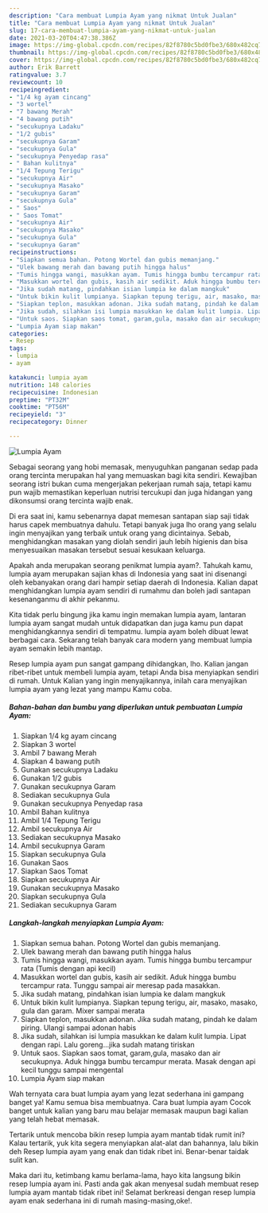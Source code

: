 ```yaml
---
description: "Cara membuat Lumpia Ayam yang nikmat Untuk Jualan"
title: "Cara membuat Lumpia Ayam yang nikmat Untuk Jualan"
slug: 17-cara-membuat-lumpia-ayam-yang-nikmat-untuk-jualan
date: 2021-03-20T04:47:38.386Z
image: https://img-global.cpcdn.com/recipes/82f8780c5bd0fbe3/680x482cq70/lumpia-ayam-foto-resep-utama.jpg
thumbnail: https://img-global.cpcdn.com/recipes/82f8780c5bd0fbe3/680x482cq70/lumpia-ayam-foto-resep-utama.jpg
cover: https://img-global.cpcdn.com/recipes/82f8780c5bd0fbe3/680x482cq70/lumpia-ayam-foto-resep-utama.jpg
author: Erik Barrett
ratingvalue: 3.7
reviewcount: 10
recipeingredient:
- "1/4 kg ayam cincang"
- "3 wortel"
- "7 bawang Merah"
- "4 bawang putih"
- "secukupnya Ladaku"
- "1/2 gubis"
- "secukupnya Garam"
- "secukupnya Gula"
- "secukupnya Penyedap rasa"
- " Bahan kulitnya"
- "1/4 Tepung Terigu"
- "secukupnya Air"
- "secukupnya Masako"
- "secukupnya Garam"
- "secukupnya Gula"
- " Saos"
- " Saos Tomat"
- "secukupnya Air"
- "secukupnya Masako"
- "secukupnya Gula"
- "secukupnya Garam"
recipeinstructions:
- "Siapkan semua bahan. Potong Wortel dan gubis memanjang."
- "Ulek bawang merah dan bawang putih hingga halus"
- "Tumis hingga wangi, masukkan ayam. Tumis hingga bumbu tercampur rata (Tumis dengan api kecil)"
- "Masukkan wortel dan gubis, kasih air sedikit. Aduk hingga bumbu tercampur rata. Tunggu sampai air meresap pada masakkan."
- "Jika sudah matang, pindahkan isian lumpia ke dalam mangkuk"
- "Untuk bikin kulit lumpianya. Siapkan tepung terigu, air, masako, masako, gula dan garam. Mixer sampai merata"
- "Siapkan teplon, masukkan adonan. Jika sudah matang, pindah ke dalam piring. Ulangi sampai adonan habis"
- "Jika sudah, silahkan isi lumpia masukkan ke dalam kulit lumpia. Lipat dengan rapi. Lalu goreng...jika sudah matang tiriskan"
- "Untuk saos. Siapkan saos tomat, garam,gula, masako dan air secukupnya. Aduk hingga bumbu tercampur merata. Masak dengan api kecil tunggu sampai mengental"
- "Lumpia Ayam siap makan"
categories:
- Resep
tags:
- lumpia
- ayam

katakunci: lumpia ayam 
nutrition: 148 calories
recipecuisine: Indonesian
preptime: "PT32M"
cooktime: "PT56M"
recipeyield: "3"
recipecategory: Dinner

---
```



![Lumpia Ayam](https://img-global.cpcdn.com/recipes/82f8780c5bd0fbe3/680x482cq70/lumpia-ayam-foto-resep-utama.jpg)

Sebagai seorang yang hobi memasak, menyuguhkan panganan sedap pada orang tercinta merupakan hal yang memuaskan bagi kita sendiri. Kewajiban seorang istri bukan cuma mengerjakan pekerjaan rumah saja, tetapi kamu pun wajib memastikan keperluan nutrisi tercukupi dan juga hidangan yang dikonsumsi orang tercinta wajib enak.

Di era  saat ini, kamu sebenarnya dapat memesan santapan siap saji tidak harus capek membuatnya dahulu. Tetapi banyak juga lho orang yang selalu ingin menyajikan yang terbaik untuk orang yang dicintainya. Sebab, menghidangkan masakan yang diolah sendiri jauh lebih higienis dan bisa menyesuaikan masakan tersebut sesuai kesukaan keluarga. 



Apakah anda merupakan seorang penikmat lumpia ayam?. Tahukah kamu, lumpia ayam merupakan sajian khas di Indonesia yang saat ini disenangi oleh kebanyakan orang dari hampir setiap daerah di Indonesia. Kalian dapat menghidangkan lumpia ayam sendiri di rumahmu dan boleh jadi santapan kesenanganmu di akhir pekanmu.

Kita tidak perlu bingung jika kamu ingin memakan lumpia ayam, lantaran lumpia ayam sangat mudah untuk didapatkan dan juga kamu pun dapat menghidangkannya sendiri di tempatmu. lumpia ayam boleh dibuat lewat berbagai cara. Sekarang telah banyak cara modern yang membuat lumpia ayam semakin lebih mantap.

Resep lumpia ayam pun sangat gampang dihidangkan, lho. Kalian jangan ribet-ribet untuk membeli lumpia ayam, tetapi Anda bisa menyiapkan sendiri di rumah. Untuk Kalian yang ingin menyajikannya, inilah cara menyajikan lumpia ayam yang lezat yang mampu Kamu coba.

<!--inarticleads1-->

##### Bahan-bahan dan bumbu yang diperlukan untuk pembuatan Lumpia Ayam:

1. Siapkan 1/4 kg ayam cincang
1. Siapkan 3 wortel
1. Ambil 7 bawang Merah
1. Siapkan 4 bawang putih
1. Gunakan secukupnya Ladaku
1. Gunakan 1/2 gubis
1. Gunakan secukupnya Garam
1. Sediakan secukupnya Gula
1. Gunakan secukupnya Penyedap rasa
1. Ambil  Bahan kulitnya
1. Ambil 1/4 Tepung Terigu
1. Ambil secukupnya Air
1. Sediakan secukupnya Masako
1. Ambil secukupnya Garam
1. Siapkan secukupnya Gula
1. Gunakan  Saos
1. Siapkan  Saos Tomat
1. Siapkan secukupnya Air
1. Gunakan secukupnya Masako
1. Siapkan secukupnya Gula
1. Sediakan secukupnya Garam




<!--inarticleads2-->

##### Langkah-langkah menyiapkan Lumpia Ayam:

1. Siapkan semua bahan. Potong Wortel dan gubis memanjang.
1. Ulek bawang merah dan bawang putih hingga halus
1. Tumis hingga wangi, masukkan ayam. Tumis hingga bumbu tercampur rata (Tumis dengan api kecil)
1. Masukkan wortel dan gubis, kasih air sedikit. Aduk hingga bumbu tercampur rata. Tunggu sampai air meresap pada masakkan.
1. Jika sudah matang, pindahkan isian lumpia ke dalam mangkuk
1. Untuk bikin kulit lumpianya. Siapkan tepung terigu, air, masako, masako, gula dan garam. Mixer sampai merata
1. Siapkan teplon, masukkan adonan. Jika sudah matang, pindah ke dalam piring. Ulangi sampai adonan habis
1. Jika sudah, silahkan isi lumpia masukkan ke dalam kulit lumpia. Lipat dengan rapi. Lalu goreng...jika sudah matang tiriskan
1. Untuk saos. Siapkan saos tomat, garam,gula, masako dan air secukupnya. Aduk hingga bumbu tercampur merata. Masak dengan api kecil tunggu sampai mengental
1. Lumpia Ayam siap makan




Wah ternyata cara buat lumpia ayam yang lezat sederhana ini gampang banget ya! Kamu semua bisa membuatnya. Cara buat lumpia ayam Cocok banget untuk kalian yang baru mau belajar memasak maupun bagi kalian yang telah hebat memasak.

Tertarik untuk mencoba bikin resep lumpia ayam mantab tidak rumit ini? Kalau tertarik, yuk kita segera menyiapkan alat-alat dan bahannya, lalu bikin deh Resep lumpia ayam yang enak dan tidak ribet ini. Benar-benar taidak sulit kan. 

Maka dari itu, ketimbang kamu berlama-lama, hayo kita langsung bikin resep lumpia ayam ini. Pasti anda gak akan menyesal sudah membuat resep lumpia ayam mantab tidak ribet ini! Selamat berkreasi dengan resep lumpia ayam enak sederhana ini di rumah masing-masing,oke!.

